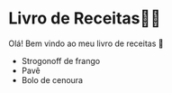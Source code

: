 # Livro de Receitas:man_cook:

Olá! Bem vindo ao meu livro de receitas :wave:



* Strogonoff de frango
* Pavê
* Bolo de cenoura
